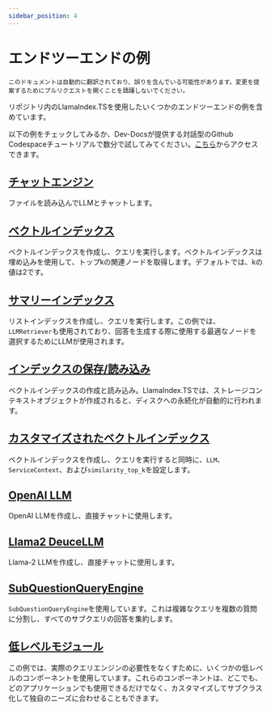 ```yaml
---
sidebar_position: 4
---
```


# エンドツーエンドの例

`このドキュメントは自動的に翻訳されており、誤りを含んでいる可能性があります。変更を提案するためにプルリクエストを開くことを躊躇しないでください。`

リポジトリ内のLlamaIndex.TSを使用したいくつかのエンドツーエンドの例を含めています。

以下の例をチェックしてみるか、Dev-Docsが提供する対話型のGithub Codespaceチュートリアルで数分で試してみてください。[こちら](https://codespaces.new/team-dev-docs/lits-dev-docs-playground?devcontainer_path=.devcontainer%2Fjavascript_ltsquickstart%2Fdevcontainer.json)からアクセスできます。

## [チャットエンジン](https://github.com/run-llama/LlamaIndexTS/blob/main/examples/chatEngine.ts)

ファイルを読み込んでLLMとチャットします。

## [ベクトルインデックス](https://github.com/run-llama/LlamaIndexTS/blob/main/examples/vectorIndex.ts)

ベクトルインデックスを作成し、クエリを実行します。ベクトルインデックスは埋め込みを使用して、トップkの関連ノードを取得します。デフォルトでは、kの値は2です。

## [サマリーインデックス](https://github.com/run-llama/LlamaIndexTS/blob/main/examples/summaryIndex.ts)

リストインデックスを作成し、クエリを実行します。この例では、`LLMRetriever`も使用されており、回答を生成する際に使用する最適なノードを選択するためにLLMが使用されます。

## [インデックスの保存/読み込み](https://github.com/run-llama/LlamaIndexTS/blob/main/examples/storageContext.ts)

ベクトルインデックスの作成と読み込み。LlamaIndex.TSでは、ストレージコンテキストオブジェクトが作成されると、ディスクへの永続化が自動的に行われます。

## [カスタマイズされたベクトルインデックス](https://github.com/run-llama/LlamaIndexTS/blob/main/examples/vectorIndexCustomize.ts)

ベクトルインデックスを作成し、クエリを実行すると同時に、`LLM`、`ServiceContext`、および`similarity_top_k`を設定します。

## [OpenAI LLM](https://github.com/run-llama/LlamaIndexTS/blob/main/examples/openai.ts)

OpenAI LLMを作成し、直接チャットに使用します。

## [Llama2 DeuceLLM](https://github.com/run-llama/LlamaIndexTS/blob/main/examples/llamadeuce.ts)

Llama-2 LLMを作成し、直接チャットに使用します。

## [SubQuestionQueryEngine](https://github.com/run-llama/LlamaIndexTS/blob/main/examples/subquestion.ts)

`SubQuestionQueryEngine`を使用しています。これは複雑なクエリを複数の質問に分割し、すべてのサブクエリの回答を集約します。

## [低レベルモジュール](https://github.com/run-llama/LlamaIndexTS/blob/main/examples/lowlevel.ts)

この例では、実際のクエリエンジンの必要性をなくすために、いくつかの低レベルのコンポーネントを使用しています。これらのコンポーネントは、どこでも、どのアプリケーションでも使用できるだけでなく、カスタマイズしてサブクラス化して独自のニーズに合わせることもできます。
